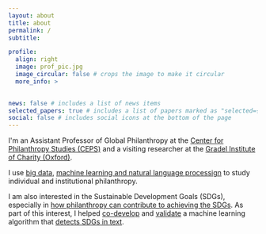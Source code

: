 ```yaml
---
layout: about
title: about
permalink: /
subtitle: 

profile:
  align: right
  image: prof_pic.jpg
  image_circular: false # crops the image to make it circular
  more_info: >
  

news: false # includes a list of news items
selected_papers: true # includes a list of papers marked as "selected={true}"
social: false # includes social icons at the bottom of the page
---
```


I'm an Assistant Professor of Global Philanthropy at the [Center for Philanthropy Studies (CEPS)](https://ceps.unibas.ch/en/) and a visiting researcher at the [Gradel Institute of Charity (Oxford)](https://www.gradelinstituteofcharity.co.uk). 

I use [big data](https://doi.org/10.1177/08997640231185119), [machine learning and natural language processign](https://www.econstor.eu/bitstream/10419/283363/1/1844747557.pdf) to study individual and institutional philanthropy. 

I am also interested in the Sustainable Development Goals (SDGs), especially in [how philanthropy can contribute to achieving the SDGs](https://doi.org/10.1080/15487733.2023.2236501). As part of this interest, I helped [co-develop](https://arxiv.org/pdf/2110.05856) and [validate](https://arxiv.org/pdf/2301.11353) a machine learning algorithm that [detects SDGs in text](https://www.text2sdg.io).   
